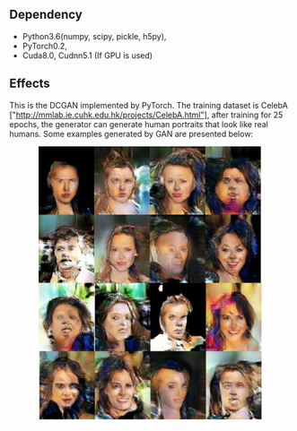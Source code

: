 ## Dependency
* Python3.6(numpy, scipy, pickle, h5py),
* PyTorch0.2,
* Cuda8.0, Cudnn5.1 (If GPU is used)

## Effects
This is the DCGAN implemented by PyTorch. The training dataset is CelebA ["http://mmlab.ie.cuhk.edu.hk/projects/CelebA.html"], after training for 25 epochs, the generator can generate human portraits that look like real humans. Some examples generated by GAN are presented below:

<p align="middle">
  <img src="https://github.com/liangstein/DCGAN-PyTorch/blob/master/generated_examples.png" width="400"/>
</p>

